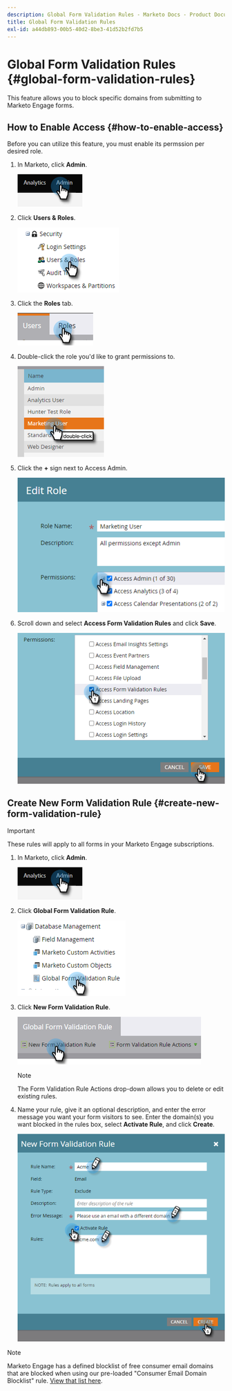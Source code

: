 ```yaml
---
description: Global Form Validation Rules - Marketo Docs - Product Documentation
title: Global Form Validation Rules
exl-id: a44db893-00b5-40d2-8be3-41d52b2fd7b5
---
```

# Global Form Validation Rules {#global-form-validation-rules}

This feature allows you to block specific domains from submitting to Marketo Engage forms.

## How to Enable Access {#how-to-enable-access}

Before you can utilize this feature, you must enable its permssion per desired role.

1. In Marketo, click **Admin**.

   ![](assets/global-form-validation-rules-1.png)

1. Click **Users & Roles**.

   ![](assets/global-form-validation-rules-2.png)

1. Click the **Roles** tab.

   ![](assets/global-form-validation-rules-3.png)

1. Double-click the role you'd like to grant permissions to.

   ![](assets/global-form-validation-rules-4.png)

1. Click the **+** sign next to Access Admin.

   ![](assets/global-form-validation-rules-5.png)

1. Scroll down and select **Access Form Validation Rules** and click **Save**.

   ![](assets/global-form-validation-rules-6.png)

## Create New Form Validation Rule {#create-new-form-validation-rule}

>[!IMPORTANT]
>
>These rules will apply to all forms in your Marketo Engage subscriptions.

1. In Marketo, click **Admin**.

   ![](assets/global-form-validation-rules-7.png)

1. Click **Global Form Validation Rule**.

   ![](assets/global-form-validation-rules-8.png)

1. Click **New Form Validation Rule**.

   ![](assets/global-form-validation-rules-9.png)

   >[!NOTE]
   >
   >The Form Validation Rule Actions drop-down allows you to delete or edit existing rules.

1. Name your rule, give it an optional description, and enter the error message you want your form visitors to see. Enter the domain(s) you want blocked in the rules box, select **Activate Rule**, and click **Create**.

   ![](assets/global-form-validation-rules-10.png)

>[!NOTE]
>
>Marketo Engage has a defined blocklist of free consumer email domains that are blocked when using our pre-loaded "Consumer Email Domain Blocklist" rule. [View that list here](/help/marketo/product-docs/administration/settings/assets/freemaildomains.csv).
